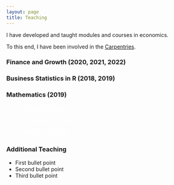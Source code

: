 ```yaml
---
layout: page
title: Teaching
---
```

I have developed and taught modules and courses in economics. 

To this end, I have been involved in the [Carpentries](https://software-carpentry.org/).

### Finance and Growth (2020, 2021, 2022)

### Business Statistics in R  (2018, 2019)

### Mathematics (2019)

<ul style="font-size: 18px; color: #FFF; font-family: Arial, sans-serif;">
  <li style="margin-bottom: 10px;">First bullet point</li>
  <li style="margin-bottom: 10px;">Second bullet point</li>
  <li style="margin-bottom: 10px;">Third bullet point</li>
</ul>



### Additional Teaching

<ul>
  <li>First bullet point</li>
  <li>Second bullet point</li>
  <li>Third bullet point</li>
</ul>



